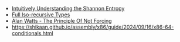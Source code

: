 - [Intuitively Understanding the Shannon Entropy](https://www.youtube.com/watch?v=0GCGaw0QOhA)
- [Full Iso-recursive Types](https://arxiv.org/abs/2407.00941)
- [Alan Watts - The Principle Of Not Forcing](https://www.youtube.com/watch?v=ZzaUGhhnlQ8)
- https://shikaan.github.io/assembly/x86/guide/2024/09/16/x86-64-conditionals.html
